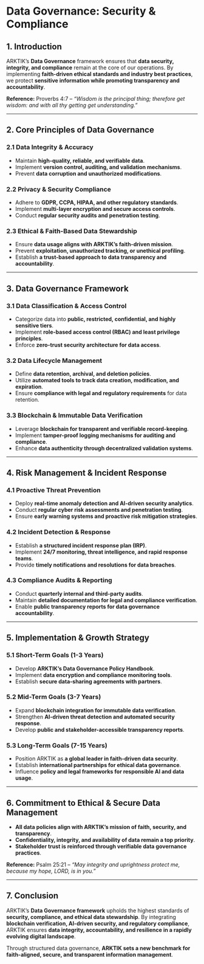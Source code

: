 # **Data Governance: Security & Compliance**

## **1. Introduction**
ARKTIK’s **Data Governance** framework ensures that **data security, integrity, and compliance** remain at the core of our operations. By implementing **faith-driven ethical standards and industry best practices**, we protect **sensitive information while promoting transparency and accountability**.

**Reference:** Proverbs 4:7 – *“Wisdom is the principal thing; therefore get wisdom: and with all thy getting get understanding.”*

---

## **2. Core Principles of Data Governance**
### **2.1 Data Integrity & Accuracy**
- Maintain **high-quality, reliable, and verifiable data**.
- Implement **version control, auditing, and validation mechanisms**.
- Prevent **data corruption and unauthorized modifications**.

### **2.2 Privacy & Security Compliance**
- Adhere to **GDPR, CCPA, HIPAA, and other regulatory standards**.
- Implement **multi-layer encryption and secure access controls**.
- Conduct **regular security audits and penetration testing**.

### **2.3 Ethical & Faith-Based Data Stewardship**
- Ensure **data usage aligns with ARKTIK’s faith-driven mission**.
- Prevent **exploitation, unauthorized tracking, or unethical profiling**.
- Establish **a trust-based approach to data transparency and accountability**.

---

## **3. Data Governance Framework**
### **3.1 Data Classification & Access Control**
- Categorize data into **public, restricted, confidential, and highly sensitive tiers**.
- Implement **role-based access control (RBAC) and least privilege principles**.
- Enforce **zero-trust security architecture for data access**.

### **3.2 Data Lifecycle Management**
- Define **data retention, archival, and deletion policies**.
- Utilize **automated tools to track data creation, modification, and expiration**.
- Ensure **compliance with legal and regulatory requirements** for data retention.

### **3.3 Blockchain & Immutable Data Verification**
- Leverage **blockchain for transparent and verifiable record-keeping**.
- Implement **tamper-proof logging mechanisms for auditing and compliance**.
- Enhance **data authenticity through decentralized validation systems**.

---

## **4. Risk Management & Incident Response**
### **4.1 Proactive Threat Prevention**
- Deploy **real-time anomaly detection and AI-driven security analytics**.
- Conduct **regular cyber risk assessments and penetration testing**.
- Ensure **early warning systems and proactive risk mitigation strategies**.

### **4.2 Incident Detection & Response**
- Establish **a structured incident response plan (IRP)**.
- Implement **24/7 monitoring, threat intelligence, and rapid response teams**.
- Provide **timely notifications and resolutions for data breaches**.

### **4.3 Compliance Audits & Reporting**
- Conduct **quarterly internal and third-party audits**.
- Maintain **detailed documentation for legal and compliance verification**.
- Enable **public transparency reports for data governance accountability**.

---

## **5. Implementation & Growth Strategy**
### **5.1 Short-Term Goals (1-3 Years)**
- Develop **ARKTIK’s Data Governance Policy Handbook**.
- Implement **data encryption and compliance monitoring tools**.
- Establish **secure data-sharing agreements with partners**.

### **5.2 Mid-Term Goals (3-7 Years)**
- Expand **blockchain integration for immutable data verification**.
- Strengthen **AI-driven threat detection and automated security response**.
- Develop **public and stakeholder-accessible transparency reports**.

### **5.3 Long-Term Goals (7-15 Years)**
- Position ARKTIK as **a global leader in faith-driven data security**.
- Establish **international partnerships for ethical data governance**.
- Influence **policy and legal frameworks for responsible AI and data usage**.

---

## **6. Commitment to Ethical & Secure Data Management**
- **All data policies align with ARKTIK’s mission of faith, security, and transparency**.
- **Confidentiality, integrity, and availability of data remain a top priority**.
- **Stakeholder trust is reinforced through verifiable data governance practices**.

**Reference:** Psalm 25:21 – *“May integrity and uprightness protect me, because my hope, LORD, is in you.”*

---

## **7. Conclusion**
ARKTIK’s **Data Governance framework** upholds the highest standards of **security, compliance, and ethical data stewardship**. By integrating **blockchain verification, AI-driven security, and regulatory compliance**, ARKTIK ensures **data integrity, accountability, and resilience in a rapidly evolving digital landscape**.

Through structured data governance, **ARKTIK sets a new benchmark for faith-aligned, secure, and transparent information management**.


